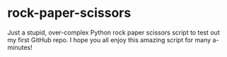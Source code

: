 # rock-paper-scissors
Just a stupid, over-complex Python rock paper scissors script to test out my first GitHub repo. I hope you all enjoy this amazing script for many a-minutes!
